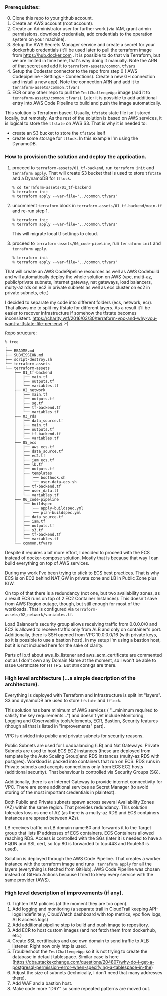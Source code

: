 ### Prerequisites:

0. Clone this repo to your github account.
1. Create an AWS account (root account).
2. Create an Administrator user for further work (via IAM, grant admin permissions, download credentials, add credentials
to the operation system on your machine).
3. Setup the AWS Secrets Manager service and create a secret for your dockerhub credentials (it'll be used later to pull
the terraform image from https://hub.docker.com . It is possible to do that via Terraform, but we are limited in time here,
that's why doing it manually. Note the ARN of that secret and add it to `terraform-assets/common.tfvars`
4. Setup the Codestar connector to the repo from step 0 ( AWS Codepipeline - Settings - Connections). 
Create a new GH connection and install a new app). Note the connection ARN and add it to `terraform-assets/common.tfvars`
5. ECR or any other repo to pull the `TestChallengeApp` image (add it to `terraform-assets/common.tfvars`). 
Later it is possible to add additional entry into AWS Code Pipeline to build and push the image automatically. 


This solution is Terraform based. Usually, `tfstate` state file isn't stored locally, but remotely.
As the rest of the solution is based on AWS services, it is logical to store the `tfstate` on AWS S3. 
That is why it is needed to:
- create an S3 bucket to store the `tfstate` iself
- create some storage for `tflock`. In this example I'm using the DynamoDB.

### How to provision the solution and deploy the application.

1. proceed to `terraform-assets/01_tf-backend`, run `terraform init` and `terraform apply`. That will create S3 bucket that 
   is used to store `tfstate` and a DynamoDB for `tflock`.

   ```
   % cd terraform-assets/01_tf-backend
   % terraform init
   % terraform apply --var-file="../common.tfvars"
   ```
   
2. uncomment `terraform` block in `terraform-assets/01_tf-backend/main.tf` and re-run step 1.
   ```
   % terraform init
   % terraform apply --var-file="../common.tfvars"
   ```
   This will migrate local tf settings to cloud.

3. proceed to `terraform-assets/06_code-pipeline`, run `terraform init` and `terraform apply`. 
   ```
   % terraform init
   % terraform apply --var-file="../common.tfvars"
   ```

That will create an AWS CodePipeline resources as well as AWS Codebuild and will automatically deploy the whole solution
on AWS (vpc, multi-az, public/private subnets, internet gateway, nat gateways, load balancers, multy-az rds on ec2 in private subnets as well as ecs cluster on 
ec2 in private subnets, etc.)

I decided to separate my code into different folders (ecs, network, ecr). That allows me to split my tfstate for 
different layers. As a result it'll be easier to recover infrastructure if somehow the tfstate becomes inconsistent.
https://charity.wtf/2016/03/30/terraform-vpc-and-why-you-want-a-tfstate-file-per-env/ :-)

Repo structure:

```commandline
% tree
.
├── README.md
├── SUBMISSION.md
├── script-destroy.sh
└── terraform-assets
└── terraform-assets
    ├── 01_tf-backend
    │   ├── main.tf
    │   ├── outputs.tf
    │   └── variables.tf
    ├── 02_network
    │   ├── main.tf
    │   ├── outputs.tf
    │   ├── sg.tf
    │   ├── tf-backend.tf
    │   └── variables.tf
    ├── 03_rds
    │   ├── data_source.tf
    │   ├── main.tf
    │   ├── outputs.tf
    │   ├── tf-backend.tf
    │   └── variables.tf
    ├── 05_ecs
    │   ├── aws_ecs.tf
    │   ├── data_source.tf
    │   ├── ec2.tf
    │   ├── iam_ecs.tf
    │   ├── lb.tf
    │   ├── outputs.tf
    │   ├── templates
    │   │   ├── boothook.sh
    │   │   └── user-data-ecs.sh
    │   ├── tf-backend.tf
    │   ├── user_data.tf
    │   └── variables.tf
    ├── 06_code-pipeline
    │   ├── buildspec
    │   │   ├── apply-buildspec.yml
    │   │   └── plan-buildspec.yml
    │   ├── data_source.tf
    │   ├── iam.tf
    │   ├── outputs.tf
    │   ├── s3.tf
    │   ├── tf-backend.tf
    │   └── variables.tf
    └── common.tfvars
```

Despite it requires a bit more effort, I decided to proceed with the ECS instead of docker-compose solution. 
Mostly that is because that way I can build everything on top of AWS services.

During my work I've been trying to stick to ECS best practices. That is why ECS is on EC2 behind NAT_GW in private zone 
and LB in Public Zone plus IGW.

On top of that there is a redundancy (not one, but two availability zones, as a result ECS runs on top of 
2 EC2 Container Instances). This doesn't save from AWS Region outage, though, but still enough for most of the workloads.
That is configured via `terraform-assets/02_network/variables.tf`.

Load Balancer's security group allows receiving traffic from 0.0.0.0/0 and EC2 is allowed to receive traffic only from 
ALB and only on container's port. Additionally, there is SSH opened from VPC 10.0.0.0/16 (with private keys, so it is 
possible to use a bastion host). In my setup I'm using a bastion host, but it is not included here for the sake of clarity.

Parts of lb.tf about aws_lb_listener and aws_acm_certificate are commented out as I don't own any Domain Name at the moment,
so I won't be able to issue Certificate for HTTPS. But still configs are there.


### High level architecture (...a simple description of the architecture).
 
Everything is deployed with Terraform and Infrastructure is split int "layers". S3 and dynamoDB are used to store `tfstate`
and `tflock`.

This solution has bare minimum of AWS services ( "...minimum required to satisfy the key requirements...") and doesn't yet 
include Monitoring, Logging and Observability tools/elements, ECR, Bastion, Security features (though all that is listed
in "Improvements" part).

VPC is divided into public and private subnets for security reasons. 

Public Subnets are used for Loadbalancing (LB) and Nat Gateways. 
Private Subnets are used to host ECS EC2 instances (these are deployed from template by the Auto Scaling Group)and RDS 
instances (multy-az RDS with postgres). Workload is packed into containers that run on ECS. RDS runs in Private subnets 
and accepts connections only from ECS EC2 hosts (additional security). That behaviour is controlled via Security Groups (SG).

Additionally, there is an Internet Gateway to provide internet connectivity for VPC. There are some additional services 
as Secret Manager (to avoid storing of the most important credentials in plaintext).

Both Public and Private subnets spawn across several Availability Zones (AZ) within the same region. That provides redundancy.
This solution tolerates loss os one of AZ (as there is a multy-az RDS and ECS containers instances are spread between AZs).

LB receives traffic on LB domain name:80 and forwards it to the Target group that lists IP addresses of ECS containers.
ECS Containers allowed reaching RDS. Access is controlled with the SGs (later it is needed to have a FQDN and SSL cert, 
so tcp:80 is forwarded to tcp:443 and Route53 is used).

Solution is deployed through the AWS Code Pipeline. That creates a worker instance with the terraform image and runs `
terraform apply` for all the layers (everything is fetched from GitHub). AWS Code Pipeline was chosen instead of GitHub 
Actions because I tried to keep every service with the same provider (AWS).

### High level description of improvements (if any).

0. Tighten IAM policies (at the moment they are too open).
1. Add logging and monitoring (a separate trail in CloudTrail keeping API-logs indefinitely, CloudWatch dashboard
with top metrics, vpc flow logs, ALB access logs)
2. Add additional pipeline step to build and push image to repository. 
3. Add ECR to host custom images (and not fetch them from dockerhub, etc.)
4. Create SSL certificates and use own domain to send traffic to ALB listener. Right now only http is used.
5. Troubleshoot the `TestChallengeApp` so it is not trying to create the database in default tablespace. Similar case is
here (https://dba.stackexchange.com/questions/204807/why-do-i-get-a-postgresql-permission-error-when-specifying-a-tablespace-in-the)
6. Adjust the size of subnets (technically, I don't need that many addresses there).
7. Add WAF and a bastion host.
8. Make code more "DRY" so some repeated patterns are moved out.
